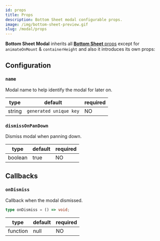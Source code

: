 ```yaml
---
id: props
title: Props
description: Bottom Sheet modal configurable props.
image: /img/bottom-sheet-preview.gif
slug: /modal/props
---
```


**Bottom Sheet Modal** inherits all [**Bottom Sheet** props](../props) except for `animateOnMount` & `containerHeight` and also it introduces its own props:

## Configuration

### `name`

Modal name to help identify the modal for later on.

| type   | default                | required |
| ------ | ---------------------- | -------- |
| string | `generated unique key` | NO       |

### `dismissOnPanDown`

Dismiss modal when panning down.

| type    | default | required |
| ------- | ------- | -------- |
| boolean | true    | NO       |

## Callbacks

### `onDismiss`

Callback when the modal dismissed.

```ts
type onDismiss = () => void;
```

| type     | default | required |
| -------- | ------- | -------- |
| function | null    | NO       |
